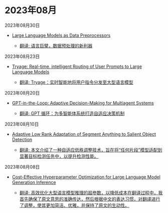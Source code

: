 # 2023年08月

2023年08月30日

- [Large Language Models as Data Preprocessors](2023年08月30日/Large_Language_Models_as_Data_Preprocessors.md)

    - [翻译: 语言巨擘，数据预处理的新利器](2023年08月30日/Large_Language_Models_as_Data_Preprocessors.md)

2023年08月23日

- [Tryage: Real-time, intelligent Routing of User Prompts to Large Language Models](2023年08月23日/Tryage_Real-time,_intelligent_Routing_of_User_Prompts_to_Large_Language_Models.md)

    - [翻译: Tryage：实时智能地将用户指令分发至大型语言模型](2023年08月23日/Tryage_Real-time,_intelligent_Routing_of_User_Prompts_to_Large_Language_Models.md)

2023年08月20日

- [GPT-in-the-Loop: Adaptive Decision-Making for Multiagent Systems](2023年08月20日/GPT-in-the-Loop_Adaptive_Decision-Making_for_Multiagent_Systems.md)

    - [翻译: GPT 循环：为多智能体系统打造自适应决策机制](2023年08月20日/GPT-in-the-Loop_Adaptive_Decision-Making_for_Multiagent_Systems.md)

2023年08月10日

- [Adaptive Low Rank Adaptation of Segment Anything to Salient Object Detection](2023年08月10日/Adaptive_Low_Rank_Adaptation_of_Segment_Anything_to_Salient_Object_Detection.md)

    - [翻译: 本文介绍了一种自适应低秩调整技术，旨在将“任何片段”模型适配到显著目标检测任务中，以提升检测性能。](2023年08月10日/Adaptive_Low_Rank_Adaptation_of_Segment_Anything_to_Salient_Object_Detection.md)

2023年08月08日

- [Cost-Effective Hyperparameter Optimization for Large Language Model Generation Inference](2023年08月08日/Cost-Effective_Hyperparameter_Optimization_for_Large_Language_Model_Generation_Inference.md)

    - [翻译: 高效优化大型语言模型推理的超参数，以降低成本在翻译过程中，我首先确保了原文意思的准确传达，然后根据中文的表达习惯，对翻译进行了调整，使其更加简洁、优雅，并保持了原文的生动性。](2023年08月08日/Cost-Effective_Hyperparameter_Optimization_for_Large_Language_Model_Generation_Inference.md)